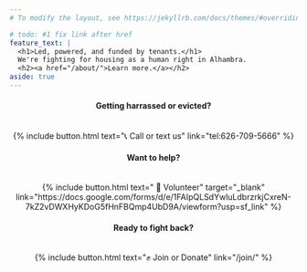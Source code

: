 ```yaml
---
# To modify the layout, see https://jekyllrb.com/docs/themes/#overriding-theme-defaults

# todo: #1 fix link after href
feature_text: |
  <h1>Led, powered, and funded by tenants.</h1>
  We're fighting for housing as a human right in Alhambra.
  <h2><a href="/about/">Learn more.</a></h2>
aside: true
---
```


<center>
<h4>Getting harrassed or evicted?</h4><br>
{% include button.html text="📞 Call or text us" link="tel:626-709-5666" %}

<h4>Want to help?</h4><br>
{% include button.html text=" 🤝 Volunteer" target="_blank" link="https://docs.google.com/forms/d/e/1FAIpQLSdYwluLdbrzrkjCxreN-7kZ2vDWXHyKDoG5fHnFBQmp4UbD9A/viewform?usp=sf_link"   %}

<h4>Ready to fight back?</h4><br> 
  {% include button.html text="✊ Join or Donate" link="/join/" %}

</center>
